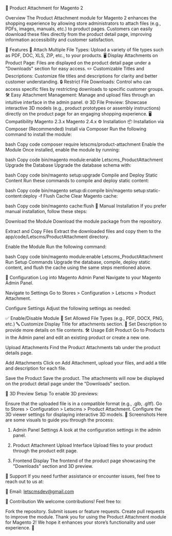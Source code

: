 📎 Product Attachment for Magento 2

Overview
The Product Attachment module for Magento 2 enhances the shopping experience by allowing store administrators to attach files (e.g., PDFs, images, manuals, etc.) to product pages. Customers can easily download these files directly from the product detail page, improving information accessibility and customer satisfaction.

🚀 Features
📂 Attach Multiple File Types: Upload a variety of file types such as PDF, DOC, XLS, ZIP, etc., to your products.
🖥️ Display Attachments on Product Page: Files are displayed on the product detail page under a "Downloads" section for easy access.
✏️ Customizable Titles and Descriptions: Customize file titles and descriptions for clarity and better customer understanding.
🔒 Restrict File Downloads: Control who can access specific files by restricting downloads to specific customer groups.
🛠️ Easy Attachment Management: Manage and upload files through an intuitive interface in the admin panel.
🌐 3D File Preview: Showcase interactive 3D models (e.g., product prototypes or assembly instructions) directly on the product page for an engaging shopping experience.
🖥️ Compatibility
Magento 2.3.x
Magento 2.4.x
⚙️ Installation
📦 Installation via Composer (Recommended)
Install via Composer
Run the following command to install the module:

bash
Copy code
composer require letscms/product-attachment
Enable the Module
Once installed, enable the module by running:

bash
Copy code
bin/magento module:enable Letscms_ProductAttachment
Upgrade the Database
Upgrade the database schema with:

bash
Copy code
bin/magento setup:upgrade
Compile and Deploy Static Content
Run these commands to compile and deploy static content:

bash
Copy code
bin/magento setup:di:compile
bin/magento setup:static-content:deploy -f
Flush Cache
Clear Magento cache:

bash
Copy code
bin/magento cache:flush
🔧 Manual Installation
If you prefer manual installation, follow these steps:

Download the Module
Download the module package from the repository.

Extract and Copy Files
Extract the downloaded files and copy them to the app/code/Letscms/ProductAttachment directory.

Enable the Module
Run the following command:

bash
Copy code
bin/magento module:enable Letscms_ProductAttachment
Run Setup Commands
Upgrade the database, compile, deploy static content, and flush the cache using the same steps mentioned above.

🔧 Configuration
Log into Magento Admin Panel
Navigate to your Magento Admin Panel.

Navigate to Settings
Go to Stores > Configuration > Letscms > Product Attachment.

Configure Settings
Adjust the following settings as needed:

✅ Enable/Disable Module
📄 Set Allowed File Types (e.g., PDF, DOCX, PNG, etc.)
🔤 Customize Display Title for attachments section.
📝 Set Description to provide more details on file contents.
🛠️ Usage
Edit Product
Go to Products in the Admin panel and edit an existing product or create a new one.

Upload Attachments
Find the Product Attachments tab under the product details page.

Add Attachments
Click on Add Attachment, upload your files, and add a title and description for each file.

Save the Product
Save the product. The attachments will now be displayed on the product detail page under the "Downloads" section.

📐 3D Preview Setup
To enable 3D previews:

Ensure that the uploaded file is in a compatible format (e.g., .glb, .gltf).
Go to Stores > Configuration > Letscms > Product Attachment.
Configure the 3D viewer settings for displaying interactive 3D models.
📸 Screenshots
Here are some visuals to guide you through the process:

1. Admin Panel Settings
A look at the configuration settings in the admin panel.


2. Product Attachment Upload Interface
Upload files to your product through the product edit page.


3. Frontend Display
The frontend of the product page showcasing the "Downloads" section and 3D preview.


💬 Support
If you need further assistance or encounter issues, feel free to reach out to us at:

📧 Email: letscmsdev@gmail.com

🤝 Contribution
We welcome contributions! Feel free to:

Fork the repository.
Submit issues or feature requests.
Create pull requests to improve the module.
Thank you for using the Product Attachment module for Magento 2! We hope it enhances your store’s functionality and user experience. 🌟
